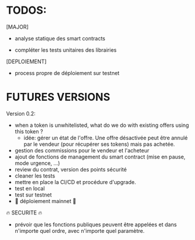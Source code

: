 # TODOS:

[MAJOR]
  - analyse statique des smart contracts

  - compléter les tests unitaires des librairies

[DEPLOIEMENT]
  - process propre de déploiement sur testnet

# FUTURES VERSIONS

Version 0.2:
  - when a token is unwhitelisted, what do we do with existing offers using this token ?
    * idée: gérer un état de l'offre. Une offre désactivée peut être annulé par le vendeur (pour récupérer ses tokens) mais pas achetée. 
  - gestion des commissions pour le vendeur et l'acheteur
  - ajout de fonctions de management du smart contract (mise en pause, mode urgence, ...)
  - review du contrat, version des points sécurité
  - cleaner les tests
  - mettre en place la CI/CD et procédure d'upgrade.
  - test en local
  - test sur testnet
  - 🚀 déploiement mainnet 🚀

🔥 SECURITE 🔥
  * prévoir que les fonctions publiques peuvent être appelées et dans n'importe quel ordre, avec n'importe quel paramètre.
  
